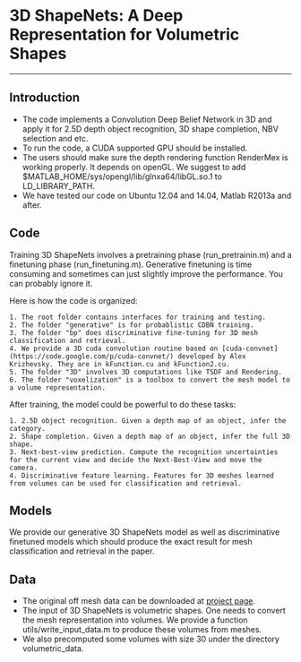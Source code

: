 # 3D ShapeNets: A Deep Representation for Volumetric Shapes
------------------------------------------------------------------------

## Introduction

- The code implements a Convolution Deep Belief Network in 3D and apply it for 2.5D depth object recognition, 3D shape completion, NBV selection and etc.
- To run the code, a CUDA supported GPU should be installed.
- The users should make sure the depth rendering function RenderMex is working properly. It depends on openGL. We suggest to add $MATLAB_HOME/sys/opengl/lib/glnxa64/libGL.so.1 to LD_LIBRARY_PATH.
- We have tested our code on Ubuntu 12.04 and 14.04, Matlab R2013a and after.

## Code

Training 3D ShapeNets involves a pretraining phase (run_pretrainin.m) and a finetuning phase (run_finetuning.m). Generative finetuning is time consuming and sometimes can just slightly improve the performance. You can probably ignore it.

Here is how the code is organized:

	1. The root folder contains interfaces for training and testing.
	2. The folder "generative" is for probablistic CDBN training.
	3. The folder "bp" does discriminative fine-tuning for 3D mesh classification and retrieval.
    4. We provide a 3D cuda convolution routine based on [cuda-convnet](https://code.google.com/p/cuda-convnet/) developed by Alex Krizhevsky. They are in kFunction.cu and kFunction2.cu.  
	5. The folder "3D" involves 3D computations like TSDF and Rendering.
	6. The folder "voxelization" is a toolbox to convert the mesh model to a volume representation. 
	

After training, the model could be powerful to do these tasks:

	1. 2.5D object recognition. Given a depth map of an object, infer the category.
	2. Shape completion. Given a depth map of an object, infer the full 3D shape.
	3. Next-best-view prediction. Compute the recognition uncertainties for the current view and decide the Next-Best-View and move the camera.
	4. Discriminative feature learning. Features for 3D meshes learned from volumes can be used for classification and retrieval.
	
## Models

We provide our generative 3D ShapeNets model as well as discriminative finetuned models which should produce the exact result for mesh classification and retrieval in the paper.

## Data

- The original off mesh data can be downloaded at [project page](http://3dshapenets.cs.princeton.edu).
- The input of 3D ShapeNets is volumetric shapes. One needs to convert the mesh representation into volumes. We provide a function utils/write_input_data.m to produce these volumes from meshes.
- We also precomputed some volumes with size 30 under the directory volumetric_data.